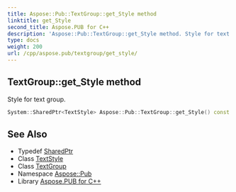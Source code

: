 ```yaml
---
title: Aspose::Pub::TextGroup::get_Style method
linktitle: get_Style
second_title: Aspose.PUB for C++
description: 'Aspose::Pub::TextGroup::get_Style method. Style for text group in C++.'
type: docs
weight: 200
url: /cpp/aspose.pub/textgroup/get_style/
---
```

## TextGroup::get_Style method


Style for text group.

```cpp
System::SharedPtr<TextStyle> Aspose::Pub::TextGroup::get_Style() const
```

## See Also

* Typedef [SharedPtr](../../../system/sharedptr/)
* Class [TextStyle](../../textstyle/)
* Class [TextGroup](../)
* Namespace [Aspose::Pub](../../)
* Library [Aspose.PUB for C++](../../../)
